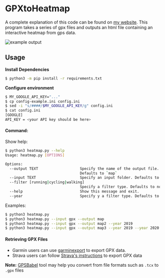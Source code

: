 # GPXtoHeatmap
A complete explanation of this code can be found on [my website](https://tomcasavant.com/generating-heat-maps-from-gpx-files/).
This program takes a series of gpx files and outputs an html file containing an interactive heatmap from gps data.

![example output](https://media.githubusercontent.com/media/TomCasavant/GPXtoHeatmap/master/heatmap.png "heatmap output example")


## Usage

**Install Dependencies**

```bash
$ python3 -m pip install -r requirements.txt
```

**Configure environment**

```bash
$ MY_GOOGLE_API_KEY="..."
$ cp config-example.ini config.ini
$ sed -i "s/####/$MY_GOOGLE_API_KEY/g" config.ini
$ cat config.ini
[GOOGLE]
API_KEY = <your API key should be here>
```

#### Command:

Show help:
```bash
$ python3 heatmap.py --help
Usage: heatmap.py [OPTIONS]

Options:
  --output TEXT                   Specify the name of the output file.
                                  Defaults to `map`
  --input TEXT                    Specify an input folder. Defaults to `gpx`
  --filter [running|cycling|walking]
                                  Specify a filter type. Defaults to no filter
  --help                          Show this message and exit.
  --year                          Specify y a filter type. Defaults to no year. Multiple years can be accepted
```

Examples:
```bash
$ python3 heatmap.py
$ python3 heatmap.py --input gpx --output map
$ python3 heatmap.py --input gpx --output map2 --year 2019
$ python3 heatmap.py --input gpx --output map3 --year 2019 --year 2020
```

#### Retrieving GPX Files

- Garmin users can use [garminexport](https://github.com/petergardfjall/garminexport) to export GPX data.
- Strava users can follow [Strava's instructions](https://support.strava.com/hc/en-us/articles/216918437-Exporting-your-Data-and-Bulk-Export) to export GPX data

**Note:** [GPSBabel](https://www.gpsbabel.org/download.html) tool may help you convert from file formats such as `.tcx` to `.gpx` files
